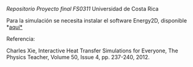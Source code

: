 *Repositorio Proyecto final FS0311*
Universidad de Costa Rica

Para la simulación se necesita instalar el software Energy2D, disponible *[aquí*](https://energy.concord.org/energy2d/download.html)

Referencia:

Charles Xie, Interactive Heat Transfer Simulations for Everyone, The Physics Teacher, Volume 50, Issue 4, pp. 237-240, 2012. 


